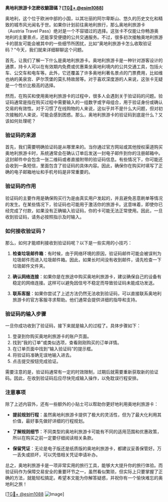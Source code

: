 **奥地利旅游卡怎麽收驗證碼？[[TG💪+ @esim1088](https://t.me/s/esim1088)]**

奥地利，这个位于欧洲中部的小国，以其壮丽的阿尔卑斯山、悠久的历史文化和精致的城市风光闻名于世。如果你计划前往奥地利旅行，那么奥地利旅游卡（Austria Travel Pass）绝对是一个不容错过的选择。这张卡不仅能让你畅游奥地利的主要景点，还能享受便捷的公共交通服务。不过，很多初次接触奥地利旅游卡的朋友可能会被其中的一些细节所困扰，比如“奥地利旅游卡怎么收取验证码？”今天，我们就来详细聊聊这个问题。

首先，让我们了解一下什么是奥地利旅游卡。奥地利旅游卡是一种针对游客设计的通票，持卡人可以在有效期内免费或优惠乘坐奥地利境内的公共交通工具，包括火车、公交车和电车等。此外，它还覆盖了许多奥地利著名景点的门票费用，比如维也纳的美泉宫、萨尔茨堡的莫扎特故居等。对于喜欢深度游的人来说，这张卡无疑是一个性价比极高的选择。

然而，在购买和使用奥地利旅游卡的过程中，很多人会遇到关于验证码的问题。验证码通常是指在购买过程中需要输入的一组数字或字母组合，用于验证身份或确认交易的有效性。对于习惯了在线购物的人来说，这似乎并不是什么大问题，但对初次接触的人来说，可能会感到困惑。那么，奥地利旅游卡的验证码到底是什么？又该如何处理呢？

### 验证码的来源

首先，我们需要明确验证码是从哪里来的。当你通过官方网站或其他授权渠道购买奥地利旅游卡时，系统通常会在确认订单后发送一封电子邮件到你的注册邮箱中。这封邮件中会包含一张二维码或者直接附带的验证码信息。有些情况下，你可能还会收到一条短信，里面包含了验证码的具体内容。因此，确保你在购买时填写了正确的电子邮箱地址和手机号码是非常重要的。

### 验证码的作用

验证码的主要作用是确保购买行为是由真实用户发起的，并且避免恶意刷单等情况的发生。在某些情况下，验证码也可能用于激活你的旅游卡。这意味着，即使你已经完成了付款，如果没有正确输入验证码，你的卡可能无法正常使用。因此，一旦收到验证码，请务必按照指示及时输入。

### 如何接收验证码？

那么，如何才能顺利接收到验证码呢？以下是一些实用的小技巧：

1. **检查垃圾邮件箱**：有时候，由于网络环境的原因，验证码邮件可能会被误判为垃圾邮件而进入垃圾邮件箱。因此，如果长时间没有收到邮件，请先检查一下垃圾邮件文件夹。
   
2. **确认网络连接**：如果你是在旅途中购买奥地利旅游卡，建议确保自己的设备有稳定的网络连接。这样可以避免因信号不稳定而导致验证码未能成功发送。

3. **联系客服**：如果你尝试了上述方法仍然无法收到验证码，可以直接联系奥地利旅游卡的官方客服寻求帮助。他们通常会提供详细的指导和支持。

### 验证码的输入步骤

一旦你成功收到了验证码，接下来就是输入的过程了。具体步骤如下：

1. 登录到你购买奥地利旅游卡的账户页面。
2. 找到“我的订单”或类似选项，查看刚刚购买的订单详情。
3. 在订单页面中找到“输入验证码”的提示框。
4. 将验证码准确无误地输入进去。
5. 点击提交按钮完成验证。

需要注意的是，验证码通常有一定的时效限制，过期后就需要重新获取新的验证码。因此，在收到验证码后应尽快完成输入操作，以免耽误行程安排。

### 注意事项

除了上述内容外，还有一些额外的小贴士可以帮助你更好地利用奥地利旅游卡：

- **提前规划行程**：虽然奥地利旅游卡提供了极大的灵活性，但为了最大化利用其价值，最好事先做好详细的行程规划。
  
- **了解规则细节**：不同类型的奥地利旅游卡可能有不同的适用范围和优惠政策，所以在购买之前一定要仔细阅读相关条款。

- **保留凭证**：无论是电子版还是纸质版的奥地利旅游卡，都建议妥善保管好。万一丢失或损坏，可以凭借相关凭证申请补办。

总之，奥地利旅游卡是一项非常实用的旅行工具，能够大大提升你的旅行体验。而验证码作为保障交易安全的重要环节之一，虽然看似繁琐，但实际上只要掌握了正确的方法，就能轻松搞定。希望本文能为你解答疑惑，并祝你有一个愉快难忘的奥地利之旅！

[[TG💪+ @esim1088](https://t.me/s/esim1088) ![Image](https://i.postimg.cc/4NQfJmqS/Snipaste-2025-05-13-00-14-12.png)]
